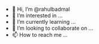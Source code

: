 - 👋 Hi, I’m @rahulbadmal
- 👀 I’m interested in ...
- 🌱 I’m currently learning ...
- 💞️ I’m looking to collaborate on ...
- 📫 How to reach me ...

<!---
rahulbadmal/rahulbadmal is a ✨ special ✨ repository because its `README.md` (this file) appears on your GitHub profile.
You can click the Preview link to take a look at your changes.
--->

